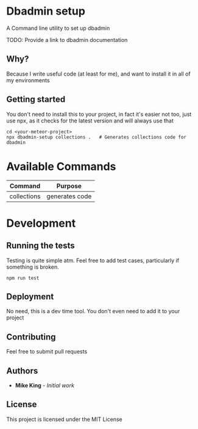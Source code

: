 # Dbadmin setup

A Command line utility to set up dbadmin

TODO: Provide a link to dbadmin documentation

## Why?

Because I write useful code (at least for me), and want to install it in all of my environments

## Getting started

You don't need to install this to your project, in fact it's easier not too, just use npx, as it checks for the latest version and will always use that

```
cd <your-meteor-project>
npx dbadmin-setup collections .   # Generates collections code for dbadmin
```

# Available Commands

| Command     | Purpose        |
| ----------- | -------------- |
| collections | generates code |

# Development

## Running the tests

Testing is quite simple atm. Feel free to add test cases, particularly if something is broken.

```
npm run test
```

## Deployment

No need, this is a dev time tool. You don't even need to add it to your project

## Contributing

Feel free to submit pull requests

## Authors

- **Mike King** - _Initial work_

## License

This project is licensed under the MIT License

